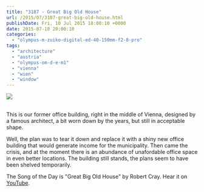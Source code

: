```yaml
---
title: "3187 - Great Big Old House"
url: /2015/07/3187-great-big-old-house.html
publishDate: Fri, 10 Jul 2015 18:00:10 +0000
date: 2015-07-10 20:00:10
categories: 
  - "olympus-m-zuiko-digital-ed-40-150mm-f2-8-pro"
tags: 
  - "architecture"
  - "austria"
  - "olympus-om-d-e-m1"
  - "vienna"
  - "wien"
  - "window"
---
```

<div class="container">
<div class="center"><a target="_blank" href="https://d25zfm9zpd7gm5.cloudfront.net/1200x1200/2015/20150609_174753_lr.jpg"><img src="https://d25zfm9zpd7gm5.cloudfront.net/0600x0600/2015/20150609_174753_lr.jpg" /></a></div>
</div>
<br />

This is our former office building, right in the middle of Vienna, designed by a famous architect, a bit worn down by the years, but still in acceptable shape.

Well, the plan was to tear it down and replace it with a shiny new office building that would generate income for the municipality. Then came the crisis, and at the moment there is an abundance of unafordable office space in even better locations. The building still stands, the plans seem to have been shelved temporarily.

The Song of the Day is "Great Big Old House" by Robert Cray. Hear it on <a href="https://www.youtube.com/watch?v=1c8flRxTzM8" target="_blank">YouTube</a>.
